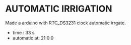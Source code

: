 # AUTOMATIC IRRIGATION

Made a arduino with RTC_DS3231 clock automatic irrgate.

- time : 33 s
- automatic at: 21:0:0